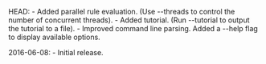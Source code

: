 HEAD:
    - Added parallel rule evaluation. (Use --threads to control the number of concurrent threads).
    - Added tutorial. (Run --tutorial <file> to output the tutorial to a file).
    - Improved command line parsing. Added a --help flag to display available options.

2016-06-08: 
    - Initial release.